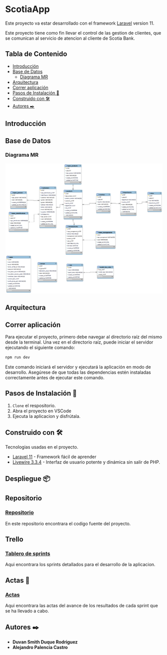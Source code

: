 # ScotiaApp

Este proyecto va estar desarrollado con el framework [Laravel](https://laravel.com/) version 11.

Este proyecto tiene como fin llevar el control de las gestion de clientes, que se comunican al servicio de atencion al cliente de Scotia Bank.

## Tabla de Contenido

- [Introducción](#id1)
- [Base de Datos](#id2)
  - [Diagrama MR](#id3)
- [Arquitectura](#id4)
- [Correr aplicación](#id5)
- [Pasos de Instalación 🚀](#id1)
- [Construido con 🛠️](#id3)
- [Autores ✒️](#id3)

## Introducción

## Base de Datos

### Diagrama MR

![Modelo relacional de la base de datos](/Documents/MR.png)

## Arquitectura

## Correr aplicación

Para ejecutar el proyecto, primero debe navegar al directorio raíz del mismo desde la terminal. Una vez en el directorio raíz, puede iniciar el servidor ejecutando el siguiente comando:

```js
npm run dev
```

Este comando iniciará el servidor y ejecutará la aplicación en modo de desarrollo. Asegúrese de que todas las dependencias estén instaladas correctamente antes de ejecutar este comando.

## Pasos de Instalación 🚀<a name="id1"></a>

1. `Clone` el respositorio.
2. Abra el proyecto en VSCode
3. Ejecuta la aplicacion y disfrútala.

## Construido con 🛠️<a name="id2"></a>

Tecnologias usadas en el proyecto.

- [Laravel 11](https://laravel.com/) - Framework fácil de aprender
- [Livewire 3.3.4](https://livewire.laravel.com/) - Interfaz de usuario potente y dinámica sin salir de PHP.

## Despliegue 📦

## Repositorio

### [Repositorio](https://github.com/DuvanDuque09/SistemasDistribuidos)

En este repositorio encontrara el codigo fuente del proyecto.

## Trello

### [Tablero de sprints](https://trello.com/b/JtTxnsyf/sistemas-distribuidos)

Aqui encontrara los sprints detallados para el desarrollo de la aplicacion.

## Actas 📄

### [Actas](https://drive.google.com/drive/folders/16LFqFR7dFBl6mKeS5JatKVd0oJLbeATC?usp=drive_link)

Aqui encontrara las actas del avance de los resultados de cada sprint que se ha llevado a cabo.

## Autores ✒️<a name="id3"></a>

- **Duvan Smith Duque Rodriguez**
- **Alejandro Palencia Castro**
